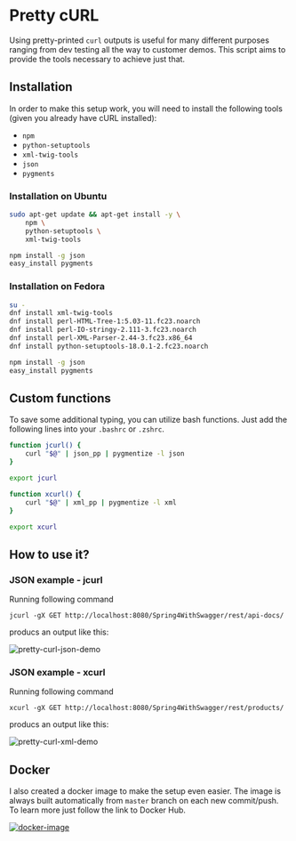 # Pretty cURL

Using pretty-printed `curl` outputs is useful for many different purposes ranging from dev testing all the way to customer demos. This script aims to provide the tools necessary to achieve just that.

## Installation

In order to make this setup work, you will need to install the following tools (given you already have cURL installed):
* `npm`
* `python-setuptools`
* `xml-twig-tools`
* `json`
* `pygments`

### Installation on Ubuntu

```bash
sudo apt-get update && apt-get install -y \
    npm \
    python-setuptools \
    xml-twig-tools

npm install -g json
easy_install pygments
```

### Installation on Fedora

```bash
su -
dnf install xml-twig-tools
dnf install perl-HTML-Tree-1:5.03-11.fc23.noarch
dnf install perl-IO-stringy-2.111-3.fc23.noarch
dnf install perl-XML-Parser-2.44-3.fc23.x86_64
dnf install python-setuptools-18.0.1-2.fc23.noarch

npm install -g json
easy_install pygments
```

## Custom functions

To save some additional typing, you can utilize bash functions. Just add the following lines into your `.bashrc` or `.zshrc`.

```bash
function jcurl() {
    curl "$@" | json_pp | pygmentize -l json
}

export jcurl

function xcurl() {
    curl "$@" | xml_pp | pygmentize -l xml
}

export xcurl
```

## How to use it?

### JSON example - jcurl

Running following command

```
jcurl -gX GET http://localhost:8080/Spring4WithSwagger/rest/api-docs/
```

producs an output like this:

![pretty-curl-json-demo][pretty-curl-json-demo]

### JSON example - xcurl

Running following command

```
xcurl -gX GET http://localhost:8080/Spring4WithSwagger/rest/products/
```

producs an output like this:

![pretty-curl-xml-demo][pretty-curl-xml-demo]

## Docker

I also created a docker image to make the setup even easier. The image is always built automatically from `master` branch on each new commit/push. To learn more just follow the link to Docker Hub.

[![docker-image][docker-image]](https://hub.docker.com/r/jakubstas/pretty-curl/)

[pretty-curl-json-demo]: http://jakubstas.com/wp-content/uploads/2016/07/pretty-curl-json.png "Pretty curl JSON demo"
[pretty-curl-xml-demo]: http://jakubstas.com/wp-content/uploads/2016/07/pretty-curl-xml.png "Pretty curl XML demo"
[docker-image]: http://jakubstas.com/wp-content/uploads/2016/07/docker-small.png "Docker image jakubstas/prettu-curl"
